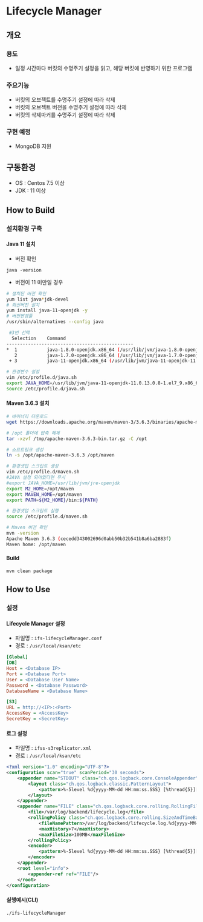 # Lifecycle Manager

## 개요

### 용도
- 일정 시간마다 버킷의 수명주기 설정을 읽고, 해당 버킷에 반영하기 위한 프로그램

### 주요기능
- 버킷의 오브젝트를 수명주기 설정에 따라 삭제
- 버킷의 오브젝트 버전을 수명주기 설정에 따라 삭제
- 버킷의 삭제마커를 수명주기 설정에 따라 삭제

### 구현 예정
- MongoDB 지원

## 구동환경
- OS : Centos 7.5 이상
- JDK : 11 이상

## How to Build

### 설치환경 구축

#### Java 11 설치
- 버전 확인
``` shell
java -version
```

- 버전이 11 미만일 경우
``` bash
# 설치된 버전 확인
yum list java*jdk-devel
# 최신버전 설치
yum install java-11-openjdk -y
# 버전변경툴
/usr/sbin/alternatives --config java

 #3번 선택
  Selection    Command
-----------------------------------------------
*  1           java-1.8.0-openjdk.x86_64 (/usr/lib/jvm/java-1.8.0-openjdk-1.8.0.262.b10-1.el7.x86_64/jre/bin/java)
   2           java-1.7.0-openjdk.x86_64 (/usr/lib/jvm/java-1.7.0-openjdk-1.7.0.261-2.6.22.2.el7_8.x86_64/jre/bin/java)
 + 3           java-11-openjdk.x86_64 (/usr/lib/jvm/java-11-openjdk-11.0.13.0.8-1.el7_9.x86_64/bin/java)

# 환경변수 설정
vim /etc/profile.d/java.sh
export JAVA_HOME=/usr/lib/jvm/java-11-openjdk-11.0.13.0.8-1.el7_9.x86_64
source /etc/profile.d/java.sh
```

#### Maven 3.6.3 설치

``` bash
# 바이너리 다운로드
wget https://downloads.apache.org/maven/maven-3/3.6.3/binaries/apache-maven-3.6.3-bin.tar.gz -P /tmp

# /opt 폴더에 압축 해제
tar -xzvf /tmp/apache-maven-3.6.3-bin.tar.gz -C /opt

# 소프트링크 생성
ln -s /opt/apache-maven-3.6.3 /opt/maven

# 환경셋업 스크립트 생성
vim /etc/profile.d/maven.sh
#JAVA 설정 되어있다면 무시
#export JAVA_HOME=/usr/lib/jvm/jre-openjdk
export M2_HOME=/opt/maven
export MAVEN_HOME=/opt/maven
export PATH=${M2_HOME}/bin:${PATH}

# 환경셋업 스크립트 실행
source /etc/profile.d/maven.sh

# Maven 버전 확인
mvn -version
Apache Maven 3.6.3 (cecedd343002696d0abb50b32b541b8a6ba2883f)
Maven home: /opt/maven
```

#### Build
``` shell
mvn clean package
```

## How to Use

### 설정

#### Lifecycle Manager 설정
- 파일명 : `ifs-lifecycleManager.conf`
- 경로 : `/usr/local/ksan/etc`

``` ini
[Global]
[DB]
Host = <Database IP>
Port = <Database Port>
User = <Database User Name>
Password = <Database Password>
DatabaseName = <Database Name>

[S3]
URL = http://<IP>:<Port>
AccessKey = <AccessKey>
SecretKey = <SecretKey>
```

#### 로그 설정
- 파일명 : `ifss-s3replicator.xml`
- 경로 : `/usr/local/ksan/etc`

``` xml
<?xml version="1.0" encoding="UTF-8"?>
<configuration scan="true" scanPeriod="30 seconds">
    <appender name="STDOUT" class="ch.qos.logback.core.ConsoleAppender">
        <layout class="ch.qos.logback.classic.PatternLayout">
            <pattern>%-5level %d{yyyy-MM-dd HH:mm:ss.SSS} [%thread{5}][%logger{10}.%method:%line] : %msg%n</pattern>
        </layout>
    </appender>
    <appender name="FILE" class="ch.qos.logback.core.rolling.RollingFileAppender">
        <file>/var/log/backend/lifecycle.log</file>
        <rollingPolicy class="ch.qos.logback.core.rolling.SizeAndTimeBasedRollingPolicy">
            <fileNamePattern>/var/log/backend/lifecycle.log.%d{yyyy-MM-dd}.%i.log.gz</fileNamePattern>
            <maxHistory>7</maxHistory>
            <maxFileSize>100MB</maxFileSize>
        </rollingPolicy>
        <encoder>
            <pattern>%-5level %d{yyyy-MM-dd HH:mm:ss.SSS} [%thread{5}][%logger{10}.%method:%line] : %msg%n</pattern>
        </encoder>
    </appender>
    <root level="info">
        <appender-ref ref="FILE"/>
    </root>
</configuration>
```

#### 실행예시(CLI)
``` bash
./ifs-lifecycleManager
```
